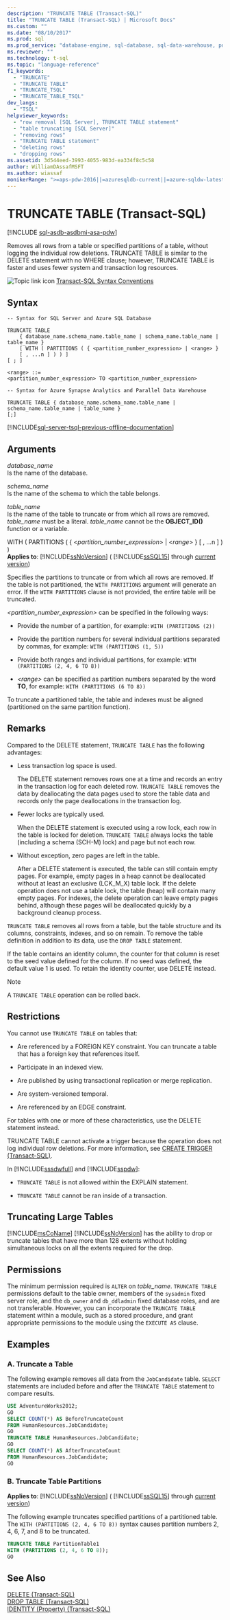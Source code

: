 ```yaml
---
description: "TRUNCATE TABLE (Transact-SQL)"
title: "TRUNCATE TABLE (Transact-SQL) | Microsoft Docs"
ms.custom: ""
ms.date: "08/10/2017"
ms.prod: sql
ms.prod_service: "database-engine, sql-database, sql-data-warehouse, pdw"
ms.reviewer: ""
ms.technology: t-sql
ms.topic: "language-reference"
f1_keywords: 
  - "TRUNCATE"
  - "TRUNCATE TABLE"
  - "TRUNCATE_TSQL"
  - "TRUNCATE_TABLE_TSQL"
dev_langs: 
  - "TSQL"
helpviewer_keywords: 
  - "row removal [SQL Server], TRUNCATE TABLE statement"
  - "table truncating [SQL Server]"
  - "removing rows"
  - "TRUNCATE TABLE statement"
  - "deleting rows"
  - "dropping rows"
ms.assetid: 3d544eed-3993-4055-983d-ea334f8c5c58
author: WilliamDAssafMSFT
ms.author: wiassaf
monikerRange: ">=aps-pdw-2016||=azuresqldb-current||=azure-sqldw-latest||>=sql-server-2016||>=sql-server-linux-2017||=azuresqldb-mi-current"
---
```

# TRUNCATE TABLE (Transact-SQL)
[!INCLUDE [sql-asdb-asdbmi-asa-pdw](../../includes/applies-to-version/sql-asdb-asdbmi-asa-pdw.md)]

Removes all rows from a table or specified partitions of a table, without logging the individual row deletions. TRUNCATE TABLE is similar to the DELETE statement with no WHERE clause; however, TRUNCATE TABLE is faster and uses fewer system and transaction log resources.  
  
 ![Topic link icon](../../database-engine/configure-windows/media/topic-link.gif "Topic link icon") [Transact-SQL Syntax Conventions](../../t-sql/language-elements/transact-sql-syntax-conventions-transact-sql.md)  
  
## Syntax  
  
```syntaxsql
-- Syntax for SQL Server and Azure SQL Database  
  
TRUNCATE TABLE   
    { database_name.schema_name.table_name | schema_name.table_name | table_name }  
    [ WITH ( PARTITIONS ( { <partition_number_expression> | <range> }   
    [ , ...n ] ) ) ]  
[ ; ]  
  
<range> ::=  
<partition_number_expression> TO <partition_number_expression>  
```  
  
```syntaxsql
-- Syntax for Azure Synapse Analytics and Parallel Data Warehouse  
  
TRUNCATE TABLE { database_name.schema_name.table_name | schema_name.table_name | table_name }  
[;]  
```  
  
[!INCLUDE[sql-server-tsql-previous-offline-documentation](../../includes/sql-server-tsql-previous-offline-documentation.md)]

## Arguments
 *database_name*  
 Is the name of the database.  
  
 *schema_name*  
 Is the name of the schema to which the table belongs.  
  
 *table_name*  
 Is the name of the table to truncate or from which all rows are removed. *table_name* must be a literal. *table_name* cannot be the **OBJECT_ID()** function or a variable.  
  
 WITH ( PARTITIONS ( { \<*partition_number_expression*> | \<*range*> } [ , ...n ] ) )    
**Applies to**: [!INCLUDE[ssNoVersion](../../includes/ssnoversion-md.md)] ( [!INCLUDE[ssSQL15](../../includes/sssql16-md.md)] through [current version](https://go.microsoft.com/fwlink/p/?LinkId=299658))
  
 Specifies the partitions to truncate or from which all rows are removed. If the table is not partitioned, the `WITH PARTITIONS` argument will generate an error. If the `WITH PARTITIONS` clause is not provided, the entire table will be truncated.  
  
 *\<partition_number_expression>* can be specified in the following ways: 
  
-   Provide the number of a partition, for example: `WITH (PARTITIONS (2))`  
  
-   Provide the partition numbers for several individual partitions separated by commas, for example: `WITH (PARTITIONS (1, 5))`  
  
-   Provide both ranges and individual partitions, for example: `WITH (PARTITIONS (2, 4, 6 TO 8))`  
  
-   *\<range>* can be specified as partition numbers separated by the word **TO**, for example: `WITH (PARTITIONS (6 TO 8))`  
  
 To truncate a partitioned table, the table and indexes must be aligned (partitioned on the same partition function).  
  
## Remarks  
 Compared to the DELETE statement, `TRUNCATE TABLE` has the following advantages:  
  
-   Less transaction log space is used.  
  
     The DELETE statement removes rows one at a time and records an entry in the transaction log for each deleted row. `TRUNCATE TABLE` removes the data by deallocating the data pages used to store the table data and records only the page deallocations in the transaction log.  
  
-   Fewer locks are typically used.  
  
     When the DELETE statement is executed using a row lock, each row in the table is locked for deletion. `TRUNCATE TABLE` always locks the table (including a schema (SCH-M) lock) and page but not each row.  
  
-   Without exception, zero pages are left in the table.  
  
     After a DELETE statement is executed, the table can still contain empty pages. For example, empty pages in a heap cannot be deallocated without at least an exclusive (LCK_M_X) table lock. If the delete operation does not use a table lock, the table (heap) will contain many empty pages. For indexes, the delete operation can leave empty pages behind, although these pages will be deallocated quickly by a background cleanup process.  
  
 `TRUNCATE TABLE` removes all rows from a table, but the table structure and its columns, constraints, indexes, and so on remain. To remove the table definition in addition to its data, use the `DROP TABLE` statement.  
  
 If the table contains an identity column, the counter for that column is reset to the seed value defined for the column. If no seed was defined, the default value 1 is used. To retain the identity counter, use DELETE instead.  
 
 > [!NOTE]
 > A `TRUNCATE TABLE` operation can be rolled back.
  
## Restrictions  
 You cannot use `TRUNCATE TABLE` on tables that:  
  
-   Are referenced by a FOREIGN KEY constraint. You can truncate a table that has a foreign key that references itself. 
  
-   Participate in an indexed view.  
  
-   Are published by using transactional replication or merge replication.  

-   Are system-versioned temporal.

-   Are referenced by an EDGE constraint.  
  
 For tables with one or more of these characteristics, use the DELETE statement instead.  
  
 TRUNCATE TABLE cannot activate a trigger because the operation does not log individual row deletions. For more information, see [CREATE TRIGGER &#40;Transact-SQL&#41;](../../t-sql/statements/create-trigger-transact-sql.md). 
 
 In [!INCLUDE[sssdwfull](../../includes/sssdwfull-md.md)] and [!INCLUDE[sspdw](../../includes/sspdw-md.md)]:

- `TRUNCATE TABLE` is not allowed within the EXPLAIN statement.

- `TRUNCATE TABLE` cannot be ran inside of a transaction.
  
## Truncating Large Tables  
 [!INCLUDE[msCoName](../../includes/msconame-md.md)] [!INCLUDE[ssNoVersion](../../includes/ssnoversion-md.md)] has the ability to drop or truncate tables that have more than 128 extents without holding simultaneous locks on all the extents required for the drop.  
  
## Permissions  
 The minimum permission required is `ALTER` on *table_name*. `TRUNCATE TABLE` permissions default to the table owner, members of the `sysadmin` fixed server role, and the `db_owner` and `db_ddladmin` fixed database roles, and are not transferable. However, you can incorporate the `TRUNCATE TABLE` statement within a module, such as a stored procedure, and grant appropriate permissions to the module using the `EXECUTE AS` clause.  
  
## Examples  
  
### A. Truncate a Table  
 The following example removes all data from the `JobCandidate` table. `SELECT` statements are included before and after the `TRUNCATE TABLE` statement to compare results.  
  
```sql  
USE AdventureWorks2012;  
GO  
SELECT COUNT(*) AS BeforeTruncateCount   
FROM HumanResources.JobCandidate;  
GO  
TRUNCATE TABLE HumanResources.JobCandidate;  
GO  
SELECT COUNT(*) AS AfterTruncateCount   
FROM HumanResources.JobCandidate;  
GO  
```  
  
### B. Truncate Table Partitions  
  
**Applies to**: [!INCLUDE[ssNoVersion](../../includes/ssnoversion-md.md)] ( [!INCLUDE[ssSQL15](../../includes/sssql16-md.md)] through [current version](https://go.microsoft.com/fwlink/p/?LinkId=299658))
  
 The following example truncates specified partitions of a partitioned table. The `WITH (PARTITIONS (2, 4, 6 TO 8))` syntax causes partition numbers 2, 4, 6, 7, and 8 to be truncated.  
  
```sql  
TRUNCATE TABLE PartitionTable1   
WITH (PARTITIONS (2, 4, 6 TO 8));  
GO  
```  
  
## See Also  
 [DELETE &#40;Transact-SQL&#41;](../../t-sql/statements/delete-transact-sql.md)   
 [DROP TABLE &#40;Transact-SQL&#41;](../../t-sql/statements/drop-table-transact-sql.md)   
 [IDENTITY &#40;Property&#41; &#40;Transact-SQL&#41;](../../t-sql/statements/create-table-transact-sql-identity-property.md)  
  
  

